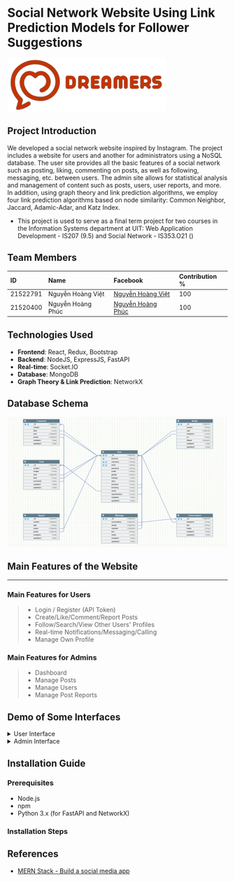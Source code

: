 # Social Network Website Using Link Prediction Models for Follower Suggestions

![Logo](./client/src/images/auth/logo-2.png)

## Project Introduction
We developed a social network website inspired by Instagram. The project includes a website for users and another for administrators using a NoSQL database. The user site provides all the basic features of a social network such as posting, liking, commenting on posts, as well as following, messaging, etc. between users. The admin site allows for statistical analysis and management of content such as posts, users, user reports, and more. In addition, using graph theory and link prediction algorithms, we employ four link prediction algorithms based on node similarity: Common Neighbor, Jaccard, Adamic-Adar, and Katz Index.
* This project is used to serve as a final term project for two courses in the Information Systems department at UIT: Web Application Development - IS207 (9.5) and Social Network - IS353.O21 ()

## Team Members

| ID        | Name         | Facebook                          | Contribution %  |
| :-------- | :----------- | :-------------------------------- | :-------------- |
| 21522791  | Nguyễn Hoàng Việt | [Nguyễn Hoàng Việt](https://www.facebook.com/NgyenHoangViet) | 100 |
| 21520400  | Nguyễn Hoàng Phúc | [Nguyễn Hoàng Phúc](https://www.facebook.com/hoangphucseiza) | 100 |

## Technologies Used

- **Frontend**: React, Redux, Bootstrap
- **Backend**: NodeJS, ExpressJS, FastAPI
- **Real-time**: Socket.IO
- **Database**: MongoDB
- **Graph Theory & Link Prediction**: NetworkX

## Database Schema 
![Schema](./demo/schema.png)

## Main Features of the Website
----------------
### Main Features for Users
> * Login / Register (API Token)
> * Create/Like/Comment/Report Posts
> * Follow/Search/View Other Users' Profiles
> * Real-time Notifications/Messaging/Calling
> * Manage Own Profile

### Main Features for Admins
> * Dashboard
> * Manage Posts
> * Manage Users
> * Manage Post Reports

## Demo of Some Interfaces

<details>
<summary>User Interface</summary>
  
>* Login

![SignUp](./demo/login.png)

>* Home Page

![Home](./demo/home_page.png)

>* Create Post

![Create Post](./demo/create_post.png)

>* Comment on Post

![Comment Post](./demo/comment.png)

>* Search and Explore

![Search Explore](./demo/seach_explore.png)

>* Messaging

![Message](./demo/message.png)

>* Notifications and Profile

![Notify Profile](./demo/notify_profile.png)
</details>

<details>
<summary>Admin Interface</summary>
  
>* Dashboard

![Admin Dashboard](./demo/admin_dashboard.png)

>* Manage Posts

![Admin Post](./demo/admin_post_detail.png)

>* Manage Users

![Admin User](./demo/admin_users.png)

>* User Statistics and Send Email

![Admin Send Mail](./demo/admin_sendmail.png)

>* Manage Post Reports

![Admin Report](./demo/admin_report.png)
</details>

## Installation Guide

### Prerequisites
- Node.js
- npm 
- Python 3.x (for FastAPI and NetworkX)

### Installation Steps

## References

- [MERN Stack - Build a social media app](https://github.com/devat-youtuber/MERN-Stack-Build-a-social-media-app)
